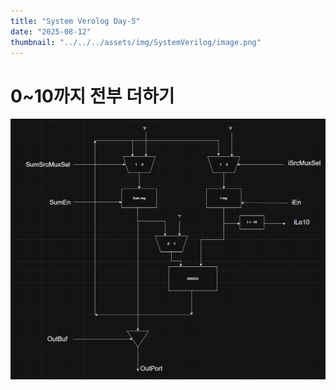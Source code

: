 ```yaml
---
title: "System Verolog Day-5"
date: "2025-08-12"
thumbnail: "../../../assets/img/SystemVerilog/image.png"
---
```


# 0~10까지 전부 더하기

![alt text](<../../../assets/img/CPU/day_5/스크린샷 2025-08-12 100802.png>)
